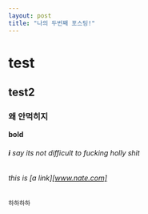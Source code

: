 ```yaml
---
layout: post
title: "나의 두번째 포스팅!"
---
```


# test

## test2

### 왜 안먹히지

**bold**

###### **i** say its not difficult to fucking holly shit

###### this is [a link][www.nate.com]

```
하하하하
```
